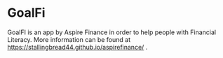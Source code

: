 # GoalFi
GoalFI is an app by Aspire Finance in order to help people with Financial Literacy. More information can be found at https://stallingbread44.github.io/aspirefinance/ .
